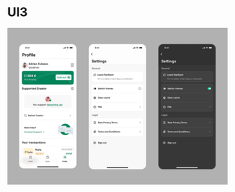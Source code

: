 # UI3
![alt text](https://raw.githubusercontent.com/NK-Drakula/Flutter_UI3/main/assets/ui3.jpeg?raw=true)
